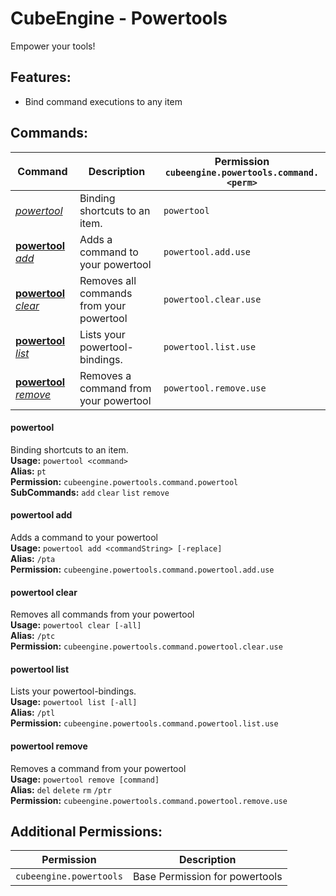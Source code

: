 # CubeEngine - Powertools
Empower your tools!

## Features:
 - Bind command executions to any item

## Commands:
| Command | Description | Permission<br>`cubeengine.powertools.command.<perm>` |
| --- | --- | --- |
| [*powertool*](#powertool) | Binding shortcuts to an item. | `powertool` |
| [**powertool** *add*](#powertool-add) | Adds a command to your powertool | `powertool.add.use` |
| [**powertool** *clear*](#powertool-clear) | Removes all commands from your powertool | `powertool.clear.use` |
| [**powertool** *list*](#powertool-list) | Lists your powertool-bindings. | `powertool.list.use` |
| [**powertool** *remove*](#powertool-remove) | Removes a command from your powertool | `powertool.remove.use` |

#### powertool  
Binding shortcuts to an item.  
**Usage:** `powertool <command>`  
**Alias:** `pt`  
**Permission:** `cubeengine.powertools.command.powertool`  
**SubCommands:** `add` `clear` `list` `remove`  

#### powertool add  
Adds a command to your powertool  
**Usage:** `powertool add <commandString> [-replace]`  
**Alias:** `/pta`  
**Permission:** `cubeengine.powertools.command.powertool.add.use`  
  

#### powertool clear  
Removes all commands from your powertool  
**Usage:** `powertool clear [-all]`  
**Alias:** `/ptc`  
**Permission:** `cubeengine.powertools.command.powertool.clear.use`  
  

#### powertool list  
Lists your powertool-bindings.  
**Usage:** `powertool list [-all]`  
**Alias:** `/ptl`  
**Permission:** `cubeengine.powertools.command.powertool.list.use`  
  

#### powertool remove  
Removes a command from your powertool  
**Usage:** `powertool remove [command]`  
**Alias:** `del` `delete` `rm` `/ptr`  
**Permission:** `cubeengine.powertools.command.powertool.remove.use`  
  

## Additional Permissions:

| Permission | Description |
| --- | --- |
| `cubeengine.powertools` | Base Permission for powertools |